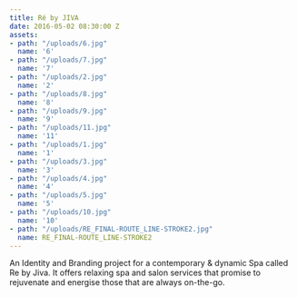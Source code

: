 ```yaml
---
title: Ré by JIVA
date: 2016-05-02 08:30:00 Z
assets:
- path: "/uploads/6.jpg"
  name: '6'
- path: "/uploads/7.jpg"
  name: '7'
- path: "/uploads/2.jpg"
  name: '2'
- path: "/uploads/8.jpg"
  name: '8'
- path: "/uploads/9.jpg"
  name: '9'
- path: "/uploads/11.jpg"
  name: '11'
- path: "/uploads/1.jpg"
  name: '1'
- path: "/uploads/3.jpg"
  name: '3'
- path: "/uploads/4.jpg"
  name: '4'
- path: "/uploads/5.jpg"
  name: '5'
- path: "/uploads/10.jpg"
  name: '10'
- path: "/uploads/RE_FINAL-ROUTE_LINE-STROKE2.jpg"
  name: RE_FINAL-ROUTE_LINE-STROKE2
---
```


An Identity and Branding project for a contemporary & dynamic Spa called Re by Jiva. It offers relaxing spa and salon services that promise to rejuvenate and energise those that are always on-the-go.
